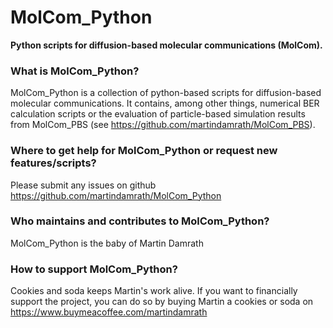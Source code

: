 # MolCom_Python
**Python scripts for diffusion-based molecular communications (MolCom).**

### What is MolCom_Python?
MolCom_Python is a collection of python-based scripts for diffusion-based molecular communications.
It contains, among other things, numerical BER calculation scripts or the evaluation of particle-based simulation results from MolCom_PBS (see https://github.com/martindamrath/MolCom_PBS).

### Where to get help for MolCom_Python or request new features/scripts?
Please submit any issues on github https://github.com/martindamrath/MolCom_Python

### Who maintains and contributes to MolCom_Python?
MolCom_Python is the baby of Martin Damrath

### How to support MolCom_Python?
Cookies and soda keeps Martin's work alive. If you want to financially support the project, you can do so by buying Martin a cookies or soda on https://www.buymeacoffee.com/martindamrath
